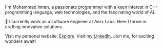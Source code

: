 I'm Mohammad Imran, a passionate programmer with a keen interest in C++ programming language, web technologies, and the fascinating world of AI.

🎨 I currently work as a software engineer at Aerx Labs. Here I thrive in crafting innovative solutions.

Visit my personal website: [Explore](https://imran-01.netlify.app/). Visit my [LinkedIn](https://www.linkedin.com/in/mohdimran01). Join me, for exciting wonders await!
